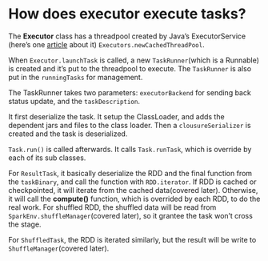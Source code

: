 # How does executor execute tasks?
The **Executor** class has a threadpool created by Java’s ExecutorService (here’s one [article]( https://www.baeldung.com/java-executor-service-tutorial) about it) `Executors.newCachedThreadPool`. 

When `Executor.launchTask` is called, a new     `TaskRunner`(which is a Runnable) is created and it’s put to the threadpool to execute. The `TaskRunner` is also put in the `runningTasks` for management.

The TaskRunner takes two parameters: `executorBackend` for sending back status update, and the `taskDescription`. 

It first deserialize the task. It setup the ClassLoader, and adds the dependent jars and files to the class loader. Then a `clousureSerializer` is created and the task is deserialized.

`Task.run()` is called afterwards. It calls `Task.runTask`, which is override by each of its sub classes. 

For `ResultTask`, it basically deserialize the RDD and the final function from the `taskBinary`, and call the function with `RDD.iterator`. If RDD is cached or checkpointed, it will iterate from the cached data(covered later). Otherwise, it will call the **compute()** function, which is overrided by each RDD,  to do the real work. 
For shuffled RDD, the shuffled data will be read from `SparkEnv.shuffleManager`(covered later), so it grantee the task won’t cross the stage.

For `ShuffledTask`, the RDD is iterated similarly, but the result will be write to `ShuffleManager`(covered later).


